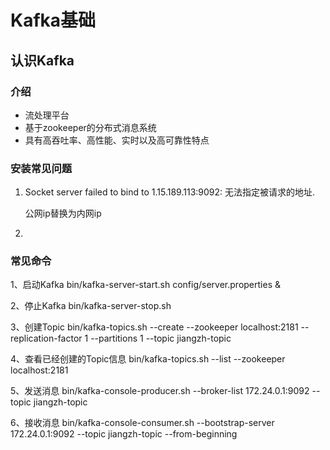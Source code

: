 # Kafka基础

## 认识Kafka

### 介绍

- 流处理平台
- 基于zookeeper的分布式消息系统 
- 具有高吞吐率、高性能、实时以及高可靠性特点

### 安装常见问题

1. Socket server failed to bind to 1.15.189.113:9092: 无法指定被请求的地址.

   公网ip替换为内网ip

2. 

### 常见命令

1、启动Kafka
bin/kafka-server-start.sh config/server.properties &

2、停止Kafka
bin/kafka-server-stop.sh

3、创建Topic
bin/kafka-topics.sh --create --zookeeper localhost:2181 --replication-factor 1 --partitions 1 --topic jiangzh-topic

4、查看已经创建的Topic信息
bin/kafka-topics.sh --list --zookeeper localhost:2181

5、发送消息
bin/kafka-console-producer.sh --broker-list 172.24.0.1:9092 --topic jiangzh-topic

6、接收消息
bin/kafka-console-consumer.sh --bootstrap-server 172.24.0.1:9092 --topic jiangzh-topic --from-beginning
